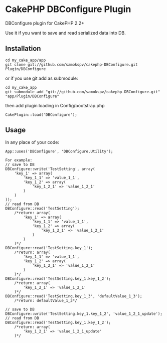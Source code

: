 CakePHP DBConfigure Plugin
==============================

DBConfigure plugin for CakePHP 2.2+

Use it if you want to save and read serialized data into DB.

## Installation

	cd my_cake_app/app
	git clone git://github.com/samokspv/cakephp-DBConfigure.git Plugin/DBConfigure

or if you use git add as submodule:

	cd my_cake_app
	git submodule add "git://github.com/samokspv/cakephp-DBConfigure.git" "app/Plugin/DBConfigure"

then add plugin loading in Config/bootstrap.php

	CakePlugin::load('DBConfigure');

## Usage

In any place of your code:
	
	App::uses('DBConfigure', 'DBConfigure.Utility');

	For example:
	// save to DB
	DBConfigure::write('TestSetting', array(
		'key_1' => array(
			'key_1_1' => 'value_1_1',
			'key_1_2' => array(
				'key_1_2_1' => 'value_1_2_1'
			)
		)
	));
	// read from DB
	DBConfigure::read('TestSetting'); 
		/*return: array(
			'key_1' => array(
				'key_1_1' => 'value_1_1',
				'key_1_2' => array(
					'key_1_2_1' => 'value_1_2_1'
				)
			)
		)*/
	DBConfigure::read('TestSetting.key_1');
		/*return: array(
			'key_1_1' => 'value_1_1',
			'key_1_2' => array(
				'key_1_2_1' => 'value_1_2_1'
			)
		)*/
	DBConfigure::read('TestSetting.key_1.key_1_2');
		/*return: array(
			'key_1_2_1' => 'value_1_2_1'
		)*/
	DBConfigure::read('TestSetting.key_1_3', 'defaultValue_1_3'); 
		/*return: defaultValue_1_3*/

	// save to DB
	DBConfigure::write('TestSetting.key_1.key_1_2', 'value_1_2_1_update');
	// read from DB
	DBConfigure::read('TestSetting.key_1.key_1_2');
		/*return: array(
			'key_1_2_1' => 'value_1_2_1_update'
		)*/
